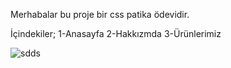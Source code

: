 Merhabalar bu proje bir css patika ödevidir.

İçindekiler;
1-Anasayfa
2-Hakkızmda
3-Ürünlerimiz 


![sdds](https://user-images.githubusercontent.com/115823740/200018048-e282af92-67cc-4260-9922-6054007d5ddb.png)


